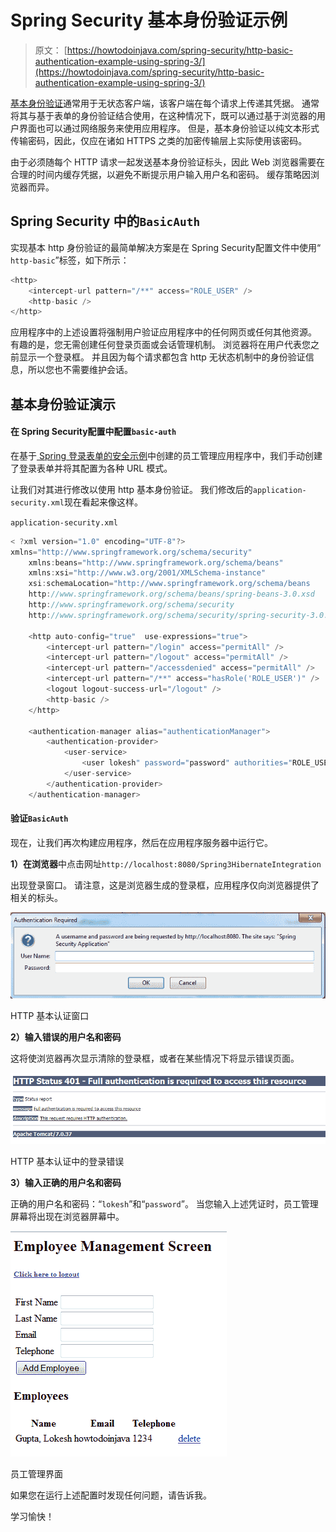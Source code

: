 # Spring Security 基本身份验证示例

> 原文： [https://howtodoinjava.com/spring-security/http-basic-authentication-example-using-spring-3/](https://howtodoinjava.com/spring-security/http-basic-authentication-example-using-spring-3/)

[基本身份验证](https://en.wikipedia.org/wiki/Basic_access_authentication)通常用于无状态客户端，该客户端在每个请求上传递其凭据。 通常将其与基于表单的身份验证结合使用，在这种情况下，既可以通过基于浏览器的用户界面也可以通过网络服务来使用应用程序。 但是，基本身份验证以纯文本形式传输密码，因此，仅应在诸如 HTTPS 之类的加密传输层上实际使用该密码。

由于必须随每个 HTTP 请求一起发送基本身份验证标头，因此 Web 浏览器需要在合理的时间内缓存凭据，以避免不断提示用户输入用户名和密码。 缓存策略因浏览器而异。

## Spring Security 中的`BasicAuth`

实现基本 http 身份验证的最简单解决方案是在 Spring Security配置文件中使用“ `http-basic`”标签，如下所示：

```java
<http>
	<intercept-url pattern="/**" access="ROLE_USER" />
	<http-basic />
</http>

```

应用程序中的上述设置将强制用户验证应用程序中的任何网页或任何其他资源。 有趣的是，您无需创建任何登录页面或会话管理机制。 浏览器将在用户代表您之前显示一个登录框。 并且因为每个请求都包含 http 无状态机制中的身份验证信息，所以您也不需要维护会话。

## 基本身份验证演示

#### 在 Spring Security配置中配置`basic-auth`

在基于[ Spring 登录表单的安全示例](https://howtodoinjava.com/spring/spring-security/login-form-based-spring-3-security-example/)中创建的员工管理应用程序中，我们手动创建了登录表单并将其配置为各种 URL 模式。

让我们对其进行修改以使用 http 基本身份验证。 我们修改后的`application-security.xml`现在看起来像这样。

`application-security.xml`

```java
< ?xml version="1.0" encoding="UTF-8"?>
xmlns="http://www.springframework.org/schema/security"
	xmlns:beans="http://www.springframework.org/schema/beans"
	xmlns:xsi="http://www.w3.org/2001/XMLSchema-instance"
	xsi:schemaLocation="http://www.springframework.org/schema/beans
	http://www.springframework.org/schema/beans/spring-beans-3.0.xsd
	http://www.springframework.org/schema/security
	http://www.springframework.org/schema/security/spring-security-3.0.3.xsd">

	<http auto-config="true"  use-expressions="true">
		<intercept-url pattern="/login" access="permitAll" />
		<intercept-url pattern="/logout" access="permitAll" />
		<intercept-url pattern="/accessdenied" access="permitAll" />
		<intercept-url pattern="/**" access="hasRole('ROLE_USER')" />
		<logout logout-success-url="/logout" />
		<http-basic />
	</http>

	<authentication-manager alias="authenticationManager">
		<authentication-provider>
			<user-service>
				<user lokesh" password="password" authorities="ROLE_USER" />
			</user-service>
		</authentication-provider>
	</authentication-manager>

```

#### 验证`BasicAuth`

现在，让我们再次构建应用程序，然后在应用程序服务器中运行它。

**1）在浏览器**中点击网址`http://localhost:8080/Spring3HibernateIntegration`

出现登录窗口。 请注意，这是浏览器生成的登录框，应用程序仅向浏览器提供了相关的标头。

[![HTTP basic authentication window](img/f6af86a091b4864d6c40143adf3bf14e.jpg)](https://howtodoinjava.files.wordpress.com/2013/04/http-basic-authenication.png)

HTTP 基本认证窗口

**2）输入错误的用户名和密码**

这将使浏览器再次显示清除的登录框，或者在某些情况下将显示错误页面。

[![Login error in http basic authentication](img/ca727425660a95cde0a04aa4d41ebb9f.jpg)](https://howtodoinjava.files.wordpress.com/2013/04/http-basic-authetication-error.png)

HTTP 基本认证中的登录错误

**3）输入正确的用户名和密码**

正确的用户名和密码：“`lokesh`”和“`password`”。 当您输入上述凭证时，员工管理屏幕将出现在浏览器屏幕中。

[![Employee management screen](img/641b7f2a3473a963873905bb4bfe8c5c.jpg)](https://howtodoinjava.files.wordpress.com/2013/04/employee-management-screen.png)

员工管理界面

如果您在运行上述配置时发现任何问题，请告诉我。

学习愉快！